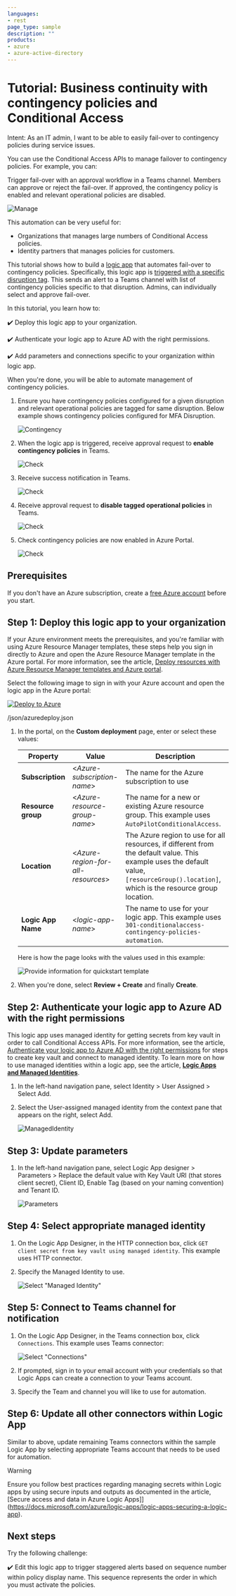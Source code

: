 ```yaml
---
languages:
- rest
page_type: sample
description: ""
products:
- azure
- azure-active-directory
---
```

# Tutorial: Business continuity with contingency policies and Conditional Access

Intent: As an IT admin, I want to be able to easily fail-over to contingency policies during service issues.

You can use the Conditional Access APIs to manage failover to contingency policies. For example, you can:

Trigger fail-over with an approval workflow in a Teams channel. Members can approve or reject the fail-over. If approved, the contingency policy is enabled and relevant operational policies are disabled.

   ![Manage](./media/configure5.png)

This automation can be very useful for:

- Organizations that manages large numbers of Conditional Access policies.
- Identity partners that manages policies for customers.

This tutorial shows how to build a [logic app](https://docs.microsoft.com/azure/logic-apps/) that automates fail-over to contingency policies. Specifically, this logic app is [triggered with a specific disruption tag](https://docs.microsoft.com/azure/connectors/connectors-native-reqres). This sends an alert to a Teams channel with list of contingency policies specific to that disruption. Admins, can individually select and approve fail-over.

In this tutorial, you learn how to:

:heavy_check_mark: Deploy this logic app to your organization.

:heavy_check_mark: Authenticate your logic app to Azure AD with the right permissions.

:heavy_check_mark: Add parameters and connections specific to your organization within logic app.

When you're done, you will be able to automate management of contingency policies.

1. Ensure you have contingency policies configured for a given disruption and relevant operational policies are tagged for same disruption. Below example shows contingency policies configured for MFA Disruption.

   ![Contingency](./media/contingency-step1.png)

1. When the logic app is triggered, receive approval request to **enable contingency policies** in Teams.

   ![Check](./media/contingency-step2.png)

1. Receive success notification in Teams.

   ![Check](./media/contingency-step3.png)

1. Receive approval request to **disable tagged operational policies** in Teams.

   ![Check](./media/contingency-step4.png)

1. Check contingency policies are now enabled in Azure Portal.

   ![Check](./media/contingency-step5.png)

## Prerequisites

If you don't have an Azure subscription, create a [free Azure account](https://azure.microsoft.com/free/?WT.mc_id=A261C142F) before you start.

## Step 1: Deploy this logic app to your organization

If your Azure environment meets the prerequisites, and you're familiar with using Azure Resource Manager templates, these steps help you sign in directly to Azure and open the Azure Resource Manager template in the Azure portal. For more information, see the article, [Deploy resources with Azure Resource Manager templates and Azure portal](https://docs.microsoft.com/azure/azure-resource-manager/templates/overview).

Select the following image to sign in with your Azure account and open the logic app in the Azure portal:

   [![Deploy to Azure](https://aka.ms/deploytoazurebutton)](https://portal.azure.com/#create/Microsoft.Template/uri/https%3A%2F%2Fraw.githubusercontent.com%2Fvideor%2FAutoPilotConditionalAccess%2Fmaster%2FAutoPilotConditionalAccess%2Fazure-quickstart-templates%2F301-conditionalaccess-contingency-policies-automation%2Fazuredeploy.json)

/json/azuredeploy.json

1. In the portal, on the **Custom deployment** page, enter or select these values:

   | Property | Value | Description |
   |----------|-------|-------------|
   | **Subscription** | <*Azure-subscription-name*> | The name for the Azure subscription to use |
   | **Resource group** | <*Azure-resource-group-name*> | The name for a new or existing Azure resource group. This example uses `AutoPilotConditionalAccess`. |
   | **Location** |  <*Azure-region-for-all-resources*> | The Azure region to use for all resources, if different from the default value. This example uses the default value, `[resourceGroup().location]`, which is the resource group location. |
   | **Logic App Name** | <*logic-app-name*> | The name to use for your logic app. This example uses `301-conditionalaccess-contingency-policies-automation`. |

   Here is how the page looks with the values used in this example:

   ![Provide information for quickstart template](/media/Deploy.png)

1. When you're done, select **Review + Create** and finally **Create**.

## Step 2: Authenticate your logic app to Azure AD with the right permissions

This logic app uses managed identity for getting secrets from key vault in order to call Conditional Access APIs. For more information, see the article, [Authenticate your logic app to Azure AD with the right permissions](https://github.com/videor/AutoPilotConditionalAccess/tree/master/AutoPilotConditionalAccess/azure-quickstart-templates/docs) for steps to create key vault and connect to managed identity. To learn more on how to use managed identities within a logic app, see the article, [**Logic Apps and Managed Identities**](https://docs.microsoft.com/azure/logic-apps/create-managed-service-identity).

1. In the left-hand navigation pane, select Identity > User Assigned > Select Add.

1. Select the User-assigned managed identity from the context pane that appears on the right, select Add.

   ![ManagedIdentity](./media/mi-edit.png)

## Step 3: Update parameters

1. In the left-hand navigation pane, select Logic App designer > Parameters > Replace the default value with Key Vault URI (that stores client secret), Client ID, Enable Tag (based on your naming convention) and Tenant ID.

   ![Parameters](./media/contingency-parms.png)

## Step 4: Select appropriate managed identity

1. On the Logic App Designer, in the HTTP connection box, click `GET client secret from key vault using managed identity`. This example uses HTTP connector.

1. Specify the Managed Identity to use.

   ![Select "Managed Identity"](./media/mi-new.png)

## Step 5: Connect to Teams channel for notification

1. On the Logic App Designer, in the Teams connection box, click `Connections`. This example uses Teams connector:

   ![Select "Connections"](./media/teams-new.png)

1. If prompted, sign in to your email account with your credentials so that Logic Apps can create a connection to your Teams account.

1. Specify the Team and channel you will like to use for automation.

## Step 6: Update all other connectors within Logic App

Similar to above, update remaining Teams connectors within the sample Logic App by selecting appropriate Teams account that needs to be used for automation.

> [!WARNING]
> Ensure you follow best practices regarding managing secrets within Logic apps by using secure inputs and outputs as documented in the article, [Secure access and data in Azure Logic Apps]](https://docs.microsoft.com/azure/logic-apps/logic-apps-securing-a-logic-app).

## Next steps

Try the following challenge:

:heavy_check_mark: Edit this logic app to trigger staggered alerts based on sequence number within policy display name. This sequence represents the order in which you must activate the policies.
